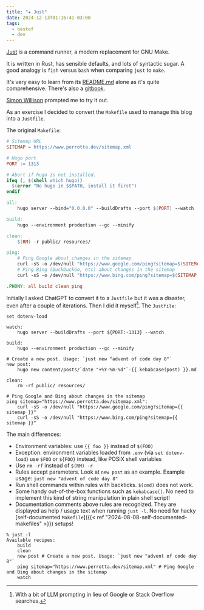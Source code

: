 ```yaml
---
title: "★ Just"
date: 2024-12-13T01:16:41-03:00
tags:
  - bestof
  - dev
---
```


[Just](https://github.com/casey/just) is a command runner, a modern replacement
for GNU Make.

<!--more-->

It is written in Rust, has sensible defaults, and lots of syntactic sugar.
A good analogy is `fish` versus `bash` when comparing `just` to `make`.

It's very easy to learn from its
[README.md](https://github.com/casey/just?tab=readme-ov-file) alone as it's
quite comprehensive. There's also a [gitbook](https://just.systems/man/en/).

[Simon Willison](https://til.simonwillison.net/django/just-with-django) prompted
me to try it out.

As an exercise I decided to convert the `Makefile` used to manage this blog into
a `Justfile`.

The original `Makefile`:

```makefile
# Sitemap URL
SITEMAP = https://www.perrotta.dev/sitemap.xml

# Hugo port
PORT := 1313

# Abort if hugo is not installed.
ifeq (, $(shell which hugo))
  $(error "No hugo in $$PATH, install it first")
endif

all:
	hugo server --bind="0.0.0.0" --buildDrafts --port $(PORT) --watch

build:
	hugo --environment production --gc --minify

clean:
	$(RM) -r public/ resources/

ping:
	# Ping Google about changes in the sitemap
	curl -sS -o /dev/null "https://www.google.com/ping?sitemap=$(SITEMAP)"
	# Ping Bing (DuckDuckGo, etc) about changes in the sitemap
	curl -sS -o /dev/null "https://www.bing.com/ping?sitemap=$(SITEMAP)"

.PHONY: all build clean ping
```

Initially I asked ChatGPT to convert it to a `Justfile` but it was a disaster,
even after a couple of iterations. Then I did it myself[^1]. The `Justfile`:

```justfile
set dotenv-load

watch:
	hugo server --buildDrafts --port ${PORT:-1313} --watch

build:
	hugo --environment production --gc --minify

# Create a new post. Usage: `just new "advent of code day 8"`
new post:
	hugo new content/posts/`date "+%Y-%m-%d"`-{{ kebabcase(post) }}.md

clean:
	rm -rf public/ resources/

# Ping Google and Bing about changes in the sitemap
ping sitemap="https://www.perrotta.dev/sitemap.xml":
	curl -sS -o /dev/null "https://www.google.com/ping?sitemap={{ sitemap }}"
	curl -sS -o /dev/null "https://www.bing.com/ping?sitemap={{ sitemap }}"
```

The main differences:

- Environment variables: use `{{ foo }}` instead of `$(FOO)`
- Exception: environment variables loaded from `.env` (via `set dotenv-load`)
  use `$FOO` or `${FOO}` instead, like POSIX shell variables
- Use `rm -rf` instead of `$(RM) -r`
- Rules accept parameters. Look at `new post` as an example. Example usage:
  `just new "advent of code day 8"`
- Run shell commands within rules with backticks. `$(cmd)` does not work.
- Some handy out-of-the-box functions such as `kebabcase()`. No need to
  implement this kind of string manipulation in plain shell script!
- Documentation comments above rules are recognized. They are displayed as help
  / usage text when running `just -l`. No need for hacky [self-documented
  `Makefile`]({{< ref "2024-08-08-self-documented-makefiles" >}}) setups!

```shell
% just -l
Available recipes:
    build
    clean
    new post # Create a new post. Usage: `just new "advent of code day 8"`
    ping sitemap="https://www.perrotta.dev/sitemap.xml" # Ping Google and Bing about changes in the sitemap
    watch
```

[^1]: With a bit of LLM prompting in lieu of Google or Stack Overflow searches.
